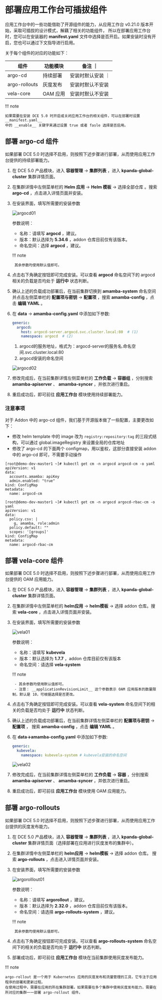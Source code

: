 # 部署应用工作台可插拔组件

应用工作台中的一些功能借助了开源组件的能力，从应用工作台 v0.21.0 版本开始，采取可插拔的设计模式，解藕了相关的功能组件，
所以在部署应用工作台时，您可以在安装器的 __manifest.yaml__ 文件中选择是否开启。如果安装时没有开启，您也可以通过下文指导进行启用。

关于每个组件的对应的功能如下：

|  组件   | 功能模块  |  备注 ｜
|  ----  | ----  | ---- |
| argo-cd  | 持续部署 | 安装时默认安装 ｜
| argo-rollouts  | 灰度发布 | 安装时默认不安装 |
| vela-core  | OAM 应用 | 安装时默认不安装 |

!!! note

    如果需要在安装 DCE 5.0 时开启或关闭应用工作台的相关组件，可以在部署时设置 __manifest.yaml__
    中的 __enable__ 关键字来通过设置 true 或者 fasle 选择是否启用。

## 部署 argo-cd 组件

如果部署 DCE 5.0 时选择不启用，则按照下述步骤进行部署，从而使用应用工作台提供的持续部署能力。

1. 在 DCE 5.0 产品模块，进入 __容器管理__ -> __集群列表__ ，进入 __kpanda-global-cluster__ 集群详情页面。

2. 在集群详情中左侧菜单栏的 __Helm 应用__ -> __Helm 模板__ -> 选择全部仓库 。搜索 __argo-cd__ ，点击进入详情页面并安装。

3. 在安装界面，填写所需要的安装参数

    ![argocd01](images/argocd01.png)

    参数说明：

    - 名称：请填写 __argocd__ ，建议。
    - 版本：默认选择为 __5.34.6__ ，addon 仓库目前仅有该版本。
    - 命名空间：选择 __argocd__ ，建议。

    !!! note

        其余参数均使用默认值即可。

4. 点击右下角确定按钮即可完成安装。可以查看 __argocd__ 命名空间下的 argocd 相关的负载是否均处于 __运行中__ 状态判断。

5. 确认上述的负载成功部署后，在当前集群切换到 __amamba-system__ 命名空间并点击左侧菜单栏的
   __配置项与密钥__ -> __配置项__ ，搜索 __amamba-config__ ，点击 __编辑 YAML__ 。

6. 在 __data__ -> __amamba-config.yaml__ 中添加如下参数:

    ```yaml
    generic:
      argocd:
        host: argocd-server.argocd.svc.cluster.local:80  # (1)
        namespace: argocd  # (2)
    ```

    1. argocd的服务地址，格式为：argocd-server的服务名.命名空间.svc.cluster.local:80
    2. argocd安装的命名空间

    ![argocd02](images/argocd02.png)

7. 修改完成后，在当前集群详情左侧菜单栏的 __工作负载__ -> __容器组__ ，分别搜索
   __amamba-apiserver__ 、 __amamba-syncer__ ，并依次进行重启。

8. 重启成功后，即可前往 __应用工作台__ 模块使用持续部署能力。

### 注意事项

对于 Addon 中的 argo-cd 组件，我们基于开源版本做了一些配置，主要更改如下：

- 修改 helm template 中的 image 改为 `registry:repository:tag` 的三段式结构，可以通过 global.imageRegistry 来设置全局的仓库地址
- 修改了 argo-cd 的下面两个 configmap，用以鉴权，这部分直接安装 addon 中的 argo-cd 即可，不需要手动操作

```shell
[root@demo-dev-master1 ~]# kubectl get cm -n argocd argocd-cm -o yaml
apiVersion: v1
data:
  accounts.amamba: apiKey
  admin.enabled: "true"
kind: ConfigMap
metadata:
  name: argocd-cm

[root@demo-dev-master1 ~]# kubectl get cm -n argocd argocd-rbac-cm -o yaml
apiVersion: v1
data:
  policy.csv: |
    g, amamba, role:admin
  policy.default: ""
  scopes: '[groups]'
kind: ConfigMap
metadata:
  name: argocd-rbac-cm
```

## 部署 vela-core 组件

如果部署 DCE 5.0 时选择不启用，则按照下述步骤进行部署，从而使用应用工作台提供的 OAM 应用能力。

1. 在 DCE 5.0 产品模块，进入 __容器管理__ -> __集群列表__ ，进入 __kpanda-global-cluster__ 集群详情页面。

2. 在集群详情中左侧菜单栏的 __helm应用__ -> __helm模板__ -> 选择 addon 仓库。搜索 __vela-core__ ，点击进入详情页面并安装。

3. 在安装界面，填写所需要的安装参数

    ![vela01](images/vela01.png)

    参数说明：

    - 名称：请填写 __kubevela__
    - 版本：默认选择为 __1.7.7__ ，addon 仓库目前仅有该版本
    - 命名空间：请选择 __vela-system__

    !!! note

        - 其余参数均使用默认值即可。
        - 注意： __applicationRevisionLimit__ 这个参数表示 OAM 应用版本的数量限制，默认是 10，可根据选择是否更改。

4. 点击右下角确定按钮即可完成安装。可以查看 __vela-system__ 命名空间下的相关的负载是否均处于 __运行中__ 状态判断。

5. 确认上述的负载成功部署后，在当前集群详情左侧菜单栏的 __配置项与密钥__ -> __配置项__ ，
   搜索 __amamba-config__ ，点击 __编辑 YAML__ 。

6. 在 __data->amamba-config.yaml__ 中添加如下参数:

    ```yaml
    generic:
      kubevela:
        namespace: kubevela-system # kubevela安装的命名空间
    ```

    ![vela02](images/vela02.png)

7. 修改完成后，在当前集群详情左侧菜单栏的 __工作负载__ -> __容器__ ，分别搜索 __amamba-apiserver__ 、
   __amamba-syncer__ ，并依次进行重启。

8. 重启成功后，即可前往 __应用工作台__ 模块使用 OAM 应用能力。

## 部署 argo-rollouts

如果部署 DCE 5.0 时选择不启用，则按照下述步骤进行部署，从而使用应用工作台提供的灰度发布能力。

1. 在 DCE 5.0 产品模块，进入 __容器管理__ -> __集群列表__ ，进入 __kpanda-global-cluster__
   集群详情页面（选择部署在应用进行灰度发布的集群中）。

2. 在集群详情中左侧菜单栏的 __helm应用__ -> __helm模板__ -> 选择 addon 仓库。
   搜索 __argo-rollouts__ ，点击进入详情页面并安装。

3. 在安装界面，填写所需要的安装参数

    ![argorolllout01](images/argorollout01.png)

    参数说明：

    - 名称：请填写 __argorollout__ ，建议。
    - 版本：默认选择为 __2.32.0__ ，addon 仓库目前仅有该版本。
    - 命名空间：请选择 __argo-rollouts-system__ ，建议。

    !!! note

        其余参数均使用默认值即可。

4. 点击右下角确定按钮即可完成安装。可以查看 __argo-rollouts-system__ 命名空间下的相关的负载是否均处于 __运行中__ 状态判断。

5. 部署成功后，即可前往 __应用工作台__ 模块在当前集群使用灰度发布能力。

!!! note

    argo-rollout 是一个用于 Kubernetes 应用的灰度发布和流量管理的工具，它专注于应用程序的部署和更新过程。
    在使用过程中，需要在应用的所在集群部署。如果需要在多个集群中使用灰度发布能力，需要在所对应的集群一一部署 argo-rollout 组件。
